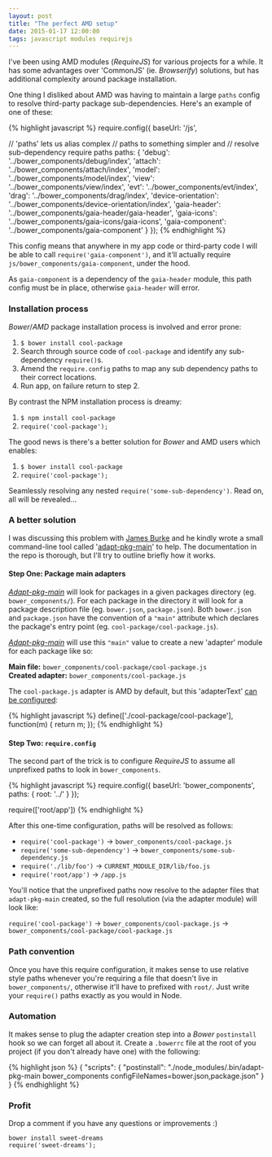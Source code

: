 ```yaml
---
layout: post
title: "The perfect AMD setup"
date: 2015-01-17 12:00:00
tags: javascript modules requirejs
---
```


I've been using AMD modules (*RequireJS*) for various projects for a while. It has some advantages over 'CommonJS' (ie. *Browserify*) solutions, but has additional complexity around package installation.

One thing I disliked about AMD was having to maintain a large `paths` config to resolve third-party package sub-dependencies. Here's an example of one of these:

{% highlight javascript %}
require.config({
  baseUrl: '/js',

  // 'paths' lets us alias complex
  // paths to something simpler and
  // resolve sub-dependency require paths
  paths: {
    'debug': '../bower_components/debug/index',
    'attach': '../bower_components/attach/index',
    'model': '../bower_components/model/index',
    'view': '../bower_components/view/index',
    'evt': '../bower_components/evt/index',
    'drag': '../bower_components/drag/index',
    'device-orientation': '../bower_components/device-orientation/index',
    'gaia-header': '../bower_components/gaia-header/gaia-header',
    'gaia-icons': '../bower_components/gaia-icons/gaia-icons',
    'gaia-component': '../bower_components/gaia-component'
  }
});
{% endhighlight %}

This config means that anywhere in my app code or third-party code I will be able to call `require('gaia-component')`, and it'll actually require `js/bower_components/gaia-component`, under the hood.

As `gaia-component` is a dependency of the `gaia-header` module, this path config must be in place, otherwise `gaia-header` will error.

### Installation process

*Bower*/*AMD* package installation process is involved and error prone:

1. `$ bower install cool-package`
2. Search through source code of `cool-package` and identify any sub-dependency `require()`s.
3. Amend the `require.config` paths to map any sub dependency paths to their correct locations.
4. Run app, on failure return to step 2.

By contrast the NPM installation process is dreamy:

1. `$ npm install cool-package`
2. `require('cool-package');`

The good news is there's a better solution for *Bower* and AMD users which enables:

1. `$ bower install cool-package`
2. `require('cool-package');`

Seamlessly resolving any nested `require('some-sub-dependency')`. Read on, all will be revealed...

### A better solution

I was discussing this problem with [James Burke](http://twitter.com/jrburke) and he kindly wrote a small command-line tool called '[adapt-pkg-main](http://github.com/jrburke/adapt-pkg-main)' to help. The documentation in the repo is thorough, but I'll try to outline briefly how it works.

#### Step One: Package main adapters

[*Adapt-pkg-main*](http://github.com/jrburke/adapt-pkg-main) will look for packages in a given packages directory (eg. `bower_components/`). For each package in the directory it will look for a package description file (eg. `bower.json`, `package.json`). Both `bower.json` and `package.json` have the convention of a `"main"` attribute which declares the package's entry point (eg. `cool-package/cool-package.js`).

[*Adapt-pkg-main*](http://github.com/jrburke/adapt-pkg-main) will use this `"main"` value to create a new 'adapter' module for each package like so:

**Main file:** `bower_components/cool-package/cool-package.js`<br/>
**Created adapter:** `bower_components/cool-package.js`

The `cool-package.js` adapter is AMD by default, but this 'adapterText' [can be configured](https://github.com/jrburke/adapt-pkg-main#options):

{% highlight javascript %}
define(['./cool-package/cool-package'], function(m) { return m; });
{% endhighlight %}

#### Step Two: `require.config`

The second part of the trick is to configure *RequireJS* to assume all unprefixed paths to look in `bower_components`.

{% highlight javascript %}
require.config({
  baseUrl: 'bower_components',
  paths: { root: '../' }
});

require(['root/app'])
{% endhighlight %}

After this one-time configuration, paths will be resolved as follows:

- `require('cool-package')` -> `bower_components/cool-package.js`
- `require('some-sub-dependency')` -> `bower_components/some-sub-dependency.js`
- `require('./lib/foo')` -> `CURRENT_MODULE_DIR/lib/foo.js`
- `require('root/app')` -> `/app.js`

You'll notice that the unprefixed paths now resolve to the adapter files that `adapt-pkg-main` created, so the full resolution (via the adapter module) will look like:

`require('cool-package')` -> `bower_components/cool-package.js` -> `bower_components/cool-package/cool-package.js`

### Path convention

Once you have this require configuration, it makes sense to use relative style paths whenever you're requiring a file that doesn't live in `bower_components/`, otherwise it'll have to prefixed with `root/`. Just write your `require()` paths exactly as you would in Node.

### Automation

It makes sense to plug the adapter creation step into a *Bower* `postinstall` hook so we can forget all about it. Create a `.bowerrc` file at the root of you project (if you don't already have one) with the following:

{% highlight json %}
{
  "scripts": {
    "postinstall": "./node_modules/.bin/adapt-pkg-main bower_components configFileNames=bower.json,package.json"
  }
}
{% endhighlight %}

### Profit

Drop a comment if you have any questions or improvements :)

`bower install sweet-dreams`<br/>
`require('sweet-dreams');`
